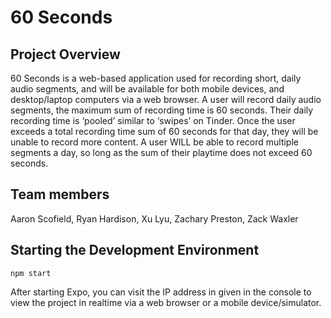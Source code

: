 # 60 Seconds 
## Project Overview
60 Seconds is a web-based application used for recording short, daily audio segments, and will be available for both mobile devices, and desktop/laptop computers via a web browser. A user will record daily audio segments, the maximum sum of recording time is 60 seconds. Their daily recording time is ‘pooled’ similar to ‘swipes’ on Tinder. Once the user exceeds a total recording time sum of 60 seconds for that day, they will be unable to record more content. A user WILL be able to record multiple segments a day, so long as the sum of their playtime does not exceed 60 seconds.
## Team members
Aaron Scofield, Ryan Hardison, Xu Lyu, Zachary Preston, Zack Waxler

## Starting the Development Environment
```
npm start
```

After starting Expo, you can visit the IP address in given in the console to view the project in realtime
via a web browser or a mobile device/simulator. 

